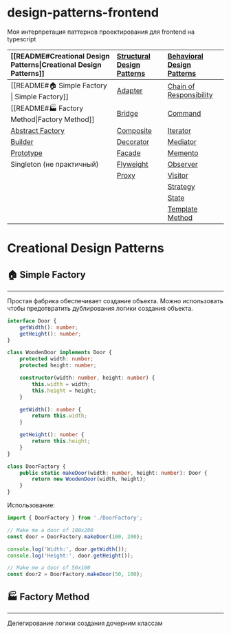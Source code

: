 # design-patterns-frontend
Моя интерпретация паттернов проектирования для frontend на typescript

| [[README#Creational Design Patterns\|Creational Design Patterns]]  | [Structural Design Patterns](app://obsidian.md/index.html#structural-design-patterns) | [Behavioral Design Patterns](app://obsidian.md/index.html#behavioral-design-patterns) |
| :----------------------------------------------------------------- | :------------------------------------------------------------------------------------ | :------------------------------------------------------------------------------------ |
| [[README#🏠 Simple Factory \| Simple Factory]]                     | [Adapter](app://obsidian.md/index.html#-adapter)                                      | [Chain of Responsibility](app://obsidian.md/index.html#-chain-of-responsibility)      |
| [[README#🏭 Factory Method\|Factory Method]]                       | [Bridge](app://obsidian.md/index.html#-bridge)                                        | [Command](app://obsidian.md/index.html#-command)                                      |
| [Abstract Factory](app://obsidian.md/index.html#-abstract-factory) | [Composite](app://obsidian.md/index.html#-composite)                                  | [Iterator](app://obsidian.md/index.html#-iterator)                                    |
| [Builder](app://obsidian.md/index.html#-builder)                   | [Decorator](app://obsidian.md/index.html#-decorator)                                  | [Mediator](app://obsidian.md/index.html#-mediator)                                    |
| [Prototype](app://obsidian.md/index.html#-prototype)               | [Facade](app://obsidian.md/index.html#-facade)                                        | [Memento](app://obsidian.md/index.html#-memento)                                      |
| Singleton (не практичный)                                          | [Flyweight](app://obsidian.md/index.html#-flyweight)                                  | [Observer](app://obsidian.md/index.html#-observer)                                    |
|                                                                    | [Proxy](app://obsidian.md/index.html#-proxy)                                          | [Visitor](app://obsidian.md/index.html#-visitor)                                      |
|                                                                    |                                                                                       | [Strategy](app://obsidian.md/index.html#-strategy)                                    |
|                                                                    |                                                                                       | [State](app://obsidian.md/index.html#-state)                                          |
|                                                                    |                                                                                       | [Template Method](app://obsidian.md/index.html#-template-method)                      |

# Creational Design Patterns
## 🏠 Simple Factory
---
Простая фабрика обеспечивает создание объекта. Можно использовать чтобы предотвратить дублирования логики создания объекта.
```typescript
interface Door {
    getWidth(): number;
    getHeight(): number;
}

class WoodenDoor implements Door {
    protected width: number;
    protected height: number;

    constructor(width: number, height: number) {
        this.width = width;
        this.height = height;
    }

    getWidth(): number {
        return this.width;
    }

    getHeight(): number {
        return this.height;
    }
}
```

```typescript
class DoorFactory {
    public static makeDoor(width: number, height: number): Door {
        return new WoodenDoor(width, height);
    }
}
```
Использование:
```typescript
import { DoorFactory } from './DoorFactory';

// Make me a door of 100x200
const door = DoorFactory.makeDoor(100, 200);

console.log('Width:', door.getWidth());
console.log('Height:', door.getHeight());

// Make me a door of 50x100
const door2 = DoorFactory.makeDoor(50, 100);
```
## 🏭 Factory Method
---
Делегирование логики создания дочерним классам
